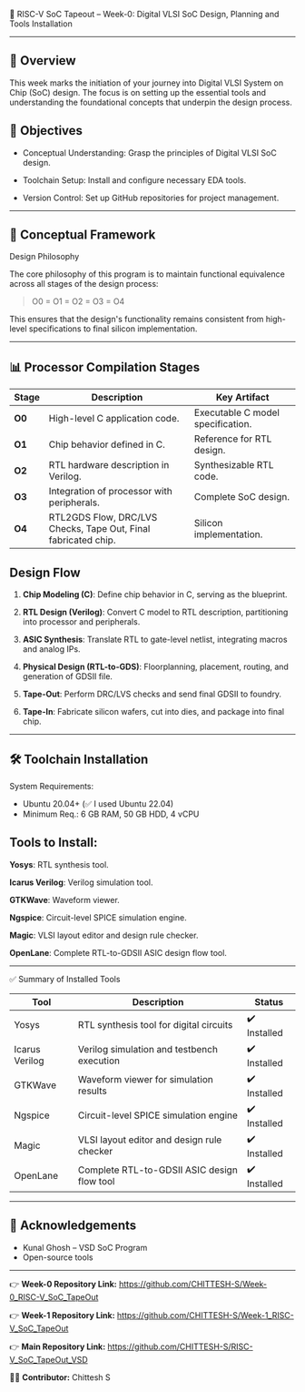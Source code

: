 🌟 RISC-V SoC Tapeout – Week-0: Digital VLSI SoC Design, Planning and Tools Installation

---

## 📘 Overview

This week marks the initiation of your journey into Digital VLSI System on Chip (SoC) design. The focus is on setting up the essential tools and understanding the foundational concepts that underpin the design process.

## 🎯 Objectives

- Conceptual Understanding: Grasp the principles of Digital VLSI SoC design.

- Toolchain Setup: Install and configure necessary EDA tools.

- Version Control: Set up GitHub repositories for project management.

---

## 🧠 Conceptual Framework

Design Philosophy

The core philosophy of this program is to maintain functional equivalence across all stages of the design process:

>O0 = O1 = O2 = O3 = O4

This ensures that the design's functionality remains consistent from high-level specifications to final silicon implementation.

---

## 📊 Processor Compilation Stages

| Stage  | Description                                | Key Artifact                      |
| ------ | ------------------------------------------ | --------------------------------- |
| **O0** | High-level C application code.             | Executable C model specification. |
| **O1** | Chip behavior defined in C.                | Reference for RTL design.         |
| **O2** | RTL hardware description in Verilog.       | Synthesizable RTL code.           |
| **O3** | Integration of processor with peripherals. | Complete SoC design.              |
| **O4** | RTL2GDS Flow, DRC/LVS Checks, Tape Out, Final fabricated chip.                     | Silicon implementation.           |

## Design Flow

1. **Chip Modeling (C)**: Define chip behavior in C, serving as the blueprint.

2. **RTL Design (Verilog)**: Convert C model to RTL description, partitioning into processor and peripherals.

3. **ASIC Synthesis**: Translate RTL to gate-level netlist, integrating macros and analog IPs.

4. **Physical Design (RTL-to-GDS)**: Floorplanning, placement, routing, and generation of GDSII file.

5. **Tape-Out**: Perform DRC/LVS checks and send final GDSII to foundry.

6. **Tape-In**: Fabricate silicon wafers, cut into dies, and package into final chip.

---

## 🛠️ Toolchain Installation

System Requirements:  
- Ubuntu 20.04+ (✅ I used Ubuntu 22.04)  
- Minimum Req.: 6 GB RAM, 50 GB HDD, 4 vCPU

## Tools to Install: 

**Yosys**: RTL synthesis tool.

**Icarus Verilog**: Verilog simulation tool.

**GTKWave**: Waveform viewer.

**Ngspice**: Circuit-level SPICE simulation engine.

**Magic**: VLSI layout editor and design rule checker.

**OpenLane**: Complete RTL-to-GDSII ASIC design flow tool.

---

✅ Summary of Installed Tools

| Tool           | Description                                 | Status       |
| -------------- | ------------------------------------------- | ------------ |
| Yosys          | RTL synthesis tool for digital circuits     | ✔️ Installed |
| Icarus Verilog | Verilog simulation and testbench execution  | ✔️ Installed |
| GTKWave        | Waveform viewer for simulation results      | ✔️ Installed |
| Ngspice        | Circuit-level SPICE simulation engine       | ✔️ Installed |
| Magic          | VLSI layout editor and design rule checker  | ✔️ Installed |
| OpenLane       | Complete RTL-to-GDSII ASIC design flow tool | ✔️ Installed |

---

## 🙌 Acknowledgements

- Kunal Ghosh – VSD SoC Program
- Open-source tools
  
---

👉 **Week-0 Repository Link:** https://github.com/CHITTESH-S/Week-0_RISC-V_SoC_TapeOut

👉 **Week-1 Repository Link:** https://github.com/CHITTESH-S/Week-1_RISC-V_SoC_TapeOut

👉 **Main Repository Link:** https://github.com/CHITTESH-S/RISC-V_SoC_TapeOut_VSD

👨‍💻 **Contributor:** Chittesh S
